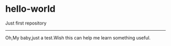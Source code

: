 # hello-world
Just first repository

-------------
Oh,My baby,just a test.Wish this can help me learn  something useful.

